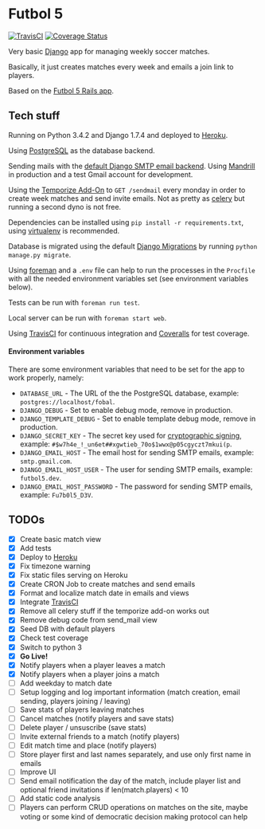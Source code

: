 # Futbol 5

[![TravisCI](https://travis-ci.org/irodrigo17/futbol5-django.svg?branch=master)](https://travis-ci.org/irodrigo17/futbol5-django)
[![Coverage Status](https://coveralls.io/repos/irodrigo17/futbol5-django/badge.svg?branch=master)](https://coveralls.io/r/irodrigo17/futbol5-django?branch=master)

Very basic [Django](https://www.djangoproject.com) app for managing weekly soccer matches.

Basically, it just creates matches every week and emails a join link to players.

Based on the [Futbol 5 Rails app](https://github.com/irodrigo17/fulbol5).


## Tech stuff

Running on Python 3.4.2 and Django 1.7.4 and deployed to [Heroku](https://fobal.herokuapp.com).

Using [PostgreSQL](http://www.postgresql.org) as the database backend.

Sending mails with the [default Django SMTP email backend](https://docs.djangoproject.com/en/1.7/topics/email/). Using [Mandrill](http://mandrill.com) in production and a test Gmail account for development.

Using the [Temporize Add-On](https://www.temporize.net/) to `GET /sendmail` every monday in order to create week matches and send invite emails. Not as pretty as [celery](http://www.celeryproject.org) but running a second dyno is not free.

Dependencies can be installed using `pip install -r requirements.txt`, using [virtualenv](https://virtualenv.pypa.io/) is recommended.

Database is migrated using the default [Django Migrations](https://docs.djangoproject.com/en/1.7/topics/migrations/) by running `python manage.py migrate`.

Using [foreman](https://github.com/ddollar/foreman) and a `.env` file can help to run the processes in the `Procfile` with all the needed environment variables set (see environment variables below).

Tests can be run with `foreman run test`.

Local server can be run with `foreman start web`.

Using [TravisCI](https://travis-ci.org/irodrigo17/futbol5-django) for continuous integration and [Coveralls](https://coveralls.io/r/irodrigo17/futbol5-django) for test coverage.



#### Environment variables

There are some environment variables that need to be set for the app to work properly, namely:

- `DATABASE_URL` - The URL of the the PostgreSQL database, example: `postgres://localhost/fobal`.
- `DJANGO_DEBUG` - Set to enable debug mode, remove in production.
- `DJANGO_TEMPLATE_DEBUG` - Set to enable template debug mode, remove in production.
- `DJANGO_SECRET_KEY` - The secret key used for [cryptographic signing](https://docs.djangoproject.com/en/1.7/topics/signing/), example: `#$w7h4e_!_un6et##xgwtieb_70o$1wwx@p05cgyczt7mkui(p`.
- `DJANGO_EMAIL_HOST` - The email host for sending SMTP emails, example: `smtp.gmail.com`.
- `DJANGO_EMAIL_HOST_USER` - The user for sending SMTP emails, example: `futbol5.dev`.
- `DJANGO_EMAIL_HOST_PASSWORD` - The password for sending SMTP emails, example: `Fu7b0l5_D3V`.


## TODOs

- [x] Create basic match view
- [x] Add tests
- [x] Deploy to [Heroku](https://devcenter.heroku.com/articles/getting-started-with-python)
- [x] Fix timezone warning
- [x] Fix static files serving on Heroku
- [x] Create CRON Job to create matches and send emails
- [x] Format and localize match date in emails and views
- [x] Integrate [TravisCI](https://travis-ci.org/)
- [x] Remove all celery stuff if the temporize add-on works out
- [x] Remove debug code from send_mail view
- [x] Seed DB with default players
- [x] Check test coverage
- [x] Switch to python 3
- [x] **Go Live!**
- [x] Notify players when a player leaves a match
- [x] Notify players when a player joins a match
- [ ] Add weekday to match date
- [ ] Setup logging and log important information (match creation, email sending, players joining / leaving)
- [ ] Save stats of players leaving matches
- [ ] Cancel matches (notify players and save stats)
- [ ] Delete player / unsuscribe (save stats)
- [ ] Invite external friends to a match (notify players)
- [ ] Edit match time and place (notify players)
- [ ] Store player first and last names separately, and use only first name in emails
- [ ] Improve UI
- [ ] Send email notification the day of the match, include player list and optional friend invitations if len(match.players) < 10
- [ ] Add static code analysis
- [ ] Players can perform CRUD operations on matches on the site, maybe voting or some kind of democratic decision making protocol can help
